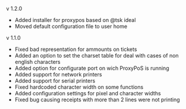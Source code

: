 v 1.2.0
  - Added installer for proxypos based on @tsk ideal
  - Moved default configuration file to user home 

v 1.1.0
  - Fixed bad representation for ammounts on tickets
  - Added an option to set the charset table for deal with cases of non english characters
  - Added option for configurate port on wich ProxyPoS is running
  - Added support for network printers
  - Added support for serial printers
  - Fixed hardcoded character width on some functions
  - Added configuration settings for pixel and character widths
  - Fixed bug causing receipts with more than 2 lines were not printing